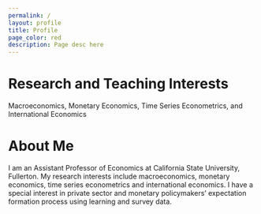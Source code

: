 ```yaml
---
permalink: /
layout: profile
title: Profile
page_color: red
description: Page desc here
---
```


# Research and Teaching Interests

Macroeconomics, Monetary Economics, Time Series Econometrics, and International Economics

# About Me

I am an Assistant Professor of Economics at California State University, Fullerton. My research interests include macroeconomics, monetary economics, time series econometrics and international economics. I have a special interest in private sector and monetary policymakers’ expectation formation process using learning and survey data.&nbsp;